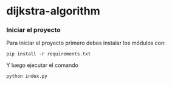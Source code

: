 # dijkstra-algorithm

### Iniciar el proyecto
Para iniciar el proyecto primero debes instalar los módulos con:
```
pip install -r requirements.txt
```
Y luego ejecutar el comando
```
python index.py
```

